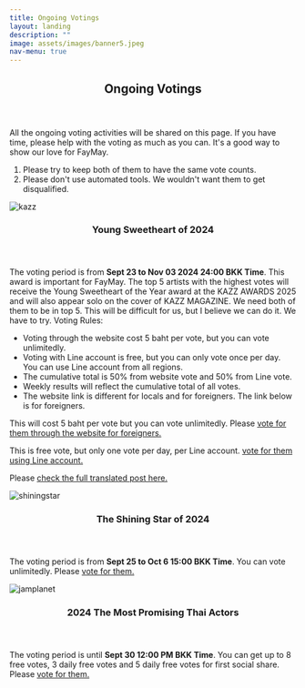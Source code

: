 ```yaml
---
title: Ongoing Votings
layout: landing
description: ""
image: assets/images/banner5.jpeg
nav-menu: true
---
```


<!-- Main -->
<div id="main">
    <section id="one">
        <div class="inner">
            <header class="major">
                <h2><span class="translate">Ongoing Votings</span></h2>
            </header>
            <p><span class="translate">All the ongoing voting activities will be shared on this page. If you have time, please help with the voting as much as you can. It's a good way to show our love for FayMay.</span></p>
            <ol>
                <li><span class="translate">Please try to keep both of them to have the same vote counts.</span></li>
                <li><span class="translate">Please don't use automated tools. We wouldn't want them to get disqualified.</span></li>
            </ol>
        </div>
    </section>
    <section id="two" class="spotlights">
        <section>
            <div class="image">
                <img src="{{ 'assets/images/votekazz.png' | relative_url }}" alt="kazz" data-position="center center">
            </div>
            <div class="content">
                <div class="inner">
                    <header class="major">
                        <h3><span class="translate">Young Sweetheart of 2024</span></h3>
                    </header>
                    <p><span class="translate">The voting period is from <strong>Sept 23 to Nov 03 2024 24:00 BKK Time</strong>. This award is important for FayMay. The top 5 artists with the highest votes will receive the Young Sweetheart of the Year award at the KAZZ AWARDS 2025 and will also appear solo on the cover of KAZZ MAGAZINE. We need both of them to be in top 5. This will be difficult for us, but I believe we can do it. We have to try. Voting Rules: 
                    </span></p>
                    <ul>
                        <li><span class="translate">Voting through the website cost 5 baht per vote, but you can vote unlimitedly.</span></li>
                        <li><span class="translate">Voting with Line account is free, but you can only vote once per day. You can use Line account from all regions.</span></li>
                        <li><span class="translate">The cumulative total is 50% from website vote and 50% from Line vote.</span></li>
                        <li><span class="translate">Weekly results will reflect the cumulative total of all votes.</span></li>
                        <li><span class="translate">The website link is different for locals and for foreigners. The link below is for foreigners.</span></li>
                    </ul>
                    <p><span class="translate">This will cost 5 baht per vote but you can vote unlimitedly. Please</span><span class="vote-link"> <a href="https://worldwide.kazzmarket.com/product/vote-saowaisai-2024/"><span class="translate">vote for them through the website for foreigners.</span></a></span></p> 
                    <p><span class="translate">This is free vote, but only one vote per day, per Line account.</span><span class="vote-link"> <a href="https://today.line.me/th/v2/poll/JPmrlmM"><span class="translate">vote for them using Line account.</span></a></span></p> 
                    <p><span class="translate">Please </span><span class="vote-link"> <a href="https://x.com/4ever_Marvelous/status/1838082471415755176"><span class="translate">check the full translated post here.</span></a></span></p>
                </div>
            </div>
        </section>
        <section>
            <div class="image">
                <img src="{{ 'assets/images/votethaiupdate3.jpeg' | relative_url }}" alt="shiningstar" data-position="center center">
            </div>
            <div class="content">
                <div class="inner">
                    <header class="major">
                        <h3><span class="translate">The Shining Star of 2024</span></h3>
                    </header>
                    <p><span class="translate">The voting period is from <strong>Sept 25 to Oct 6 15:00 BKK Time</strong>. You can vote unlimitedly. Please</span><span class="vote-link"> <a href="https://www.thaiupdate.info/the-shining-star-of-2024-group-5/"><span class="translate">vote for them.</span></a></span>
                    </p>
                </div>
            </div>
        </section>
        <section>
            <div class="image">
                <img src="{{ 'assets/images/votejamplanet.png' | relative_url }}" alt="jamplanet" data-position="center center">
            </div>
            <div class="content">
                <div class="inner">
                    <header class="major">
                        <h3><span class="translate">2024 The Most Promising Thai Actors</span></h3>
                    </header>
                    <p><span class="translate">The voting period is until <strong>Sept 30 12:00 PM BKK Time</strong>. You can get up to 8 free votes, 3 daily free votes and 5 daily free votes for first social share. Please</span> <span class="vote-link"><a href="https://www.jamplanet.net/"><span class="translate">vote for them.</span></a></span>
                    </p>
                </div>
            </div>
        </section>
    </section>
</div>